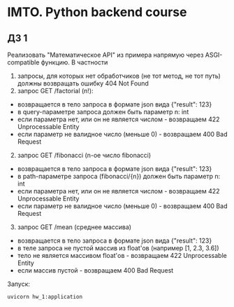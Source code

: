 # IMTO. Python backend course

## ДЗ 1

Реализовать "Математическое API" из примера напрямую через ASGI-compatible функцию. В частности

1. запросы, для которых нет обработчиков (не тот метод, не тот путь) должны возвращать ошибку 404 Not Found
2. запрос GET /factorial (n!):
- возвращается в тело запроса в формате json вида {"result": 123}
- в query-параметре запроса должен быть параметр n: int
- если параметра нет, или он не является числом - возвращаем 422 Unprocessable Entity
- если параметр не валидное число (меньше 0) - возвращаем 400 Bad Request
2. запрос GET /fibonacci (n-ое число fibonacci)
- возвращается в тело запроса в формате json вида {"result": 123}
- в path-параметре запроса (fibonacci/{n}) должен быть параметр n: int
- если параметра нет, или он не является числом - возвращаем 422 Unprocessable Entity
- если параметр не валидное число (меньше 0) - возвращаем 400 Bad Request
3. запрос GET /mean (среднее массива)
- возвращается в тело запроса в формате json вида {"result": 123}
- в теле запроса не пустой массив из float'ов (например [1, 2.3, 3.6])
- тело не является массивом float'ов - возвращаем 422 Unprocessable Entity
- если массив пустой - возвращаем 400 Bad Request

Запуск:
````python
uvicorn hw_1:application
````
